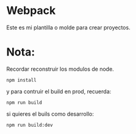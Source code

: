 # Webpack 

Este es mi plantilla o molde para crear proyectos.

# Nota:

Recordar reconstruir los modulos de node.

```
npm install
```

y para contruir el build en prod, recuerda:

```
npm run build
```
si quieres el buils como desarrollo:
```
npm run build:dev
```